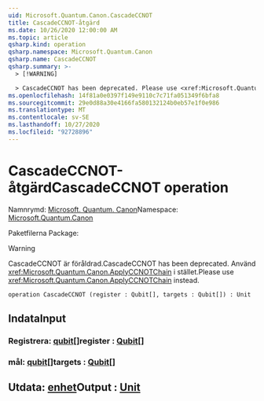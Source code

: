 ```yaml
---
uid: Microsoft.Quantum.Canon.CascadeCCNOT
title: CascadeCCNOT-åtgärd
ms.date: 10/26/2020 12:00:00 AM
ms.topic: article
qsharp.kind: operation
qsharp.namespace: Microsoft.Quantum.Canon
qsharp.name: CascadeCCNOT
qsharp.summary: >-
  > [!WARNING]

  > CascadeCCNOT has been deprecated. Please use <xref:Microsoft.Quantum.Canon.ApplyCCNOTChain> instead.
ms.openlocfilehash: 14f81a0e0397f149e9110c7c71fa051349f6bfa8
ms.sourcegitcommit: 29e0d88a30e4166fa580132124b0eb57e1f0e986
ms.translationtype: MT
ms.contentlocale: sv-SE
ms.lasthandoff: 10/27/2020
ms.locfileid: "92728896"
---
```

# <a name="cascadeccnot-operation"></a><span data-ttu-id="5854f-102">CascadeCCNOT-åtgärd</span><span class="sxs-lookup"><span data-stu-id="5854f-102">CascadeCCNOT operation</span></span>

<span data-ttu-id="5854f-103">Namnrymd: [Microsoft. Quantum. Canon](xref:Microsoft.Quantum.Canon)</span><span class="sxs-lookup"><span data-stu-id="5854f-103">Namespace: [Microsoft.Quantum.Canon](xref:Microsoft.Quantum.Canon)</span></span>

<span data-ttu-id="5854f-104">Paketfilerna [](https://nuget.org/packages/)</span><span class="sxs-lookup"><span data-stu-id="5854f-104">Package: [](https://nuget.org/packages/)</span></span>


> [!WARNING]
> <span data-ttu-id="5854f-105">CascadeCCNOT är föråldrad.</span><span class="sxs-lookup"><span data-stu-id="5854f-105">CascadeCCNOT has been deprecated.</span></span> <span data-ttu-id="5854f-106">Använd <xref:Microsoft.Quantum.Canon.ApplyCCNOTChain> i stället.</span><span class="sxs-lookup"><span data-stu-id="5854f-106">Please use <xref:Microsoft.Quantum.Canon.ApplyCCNOTChain> instead.</span></span>



```qsharp
operation CascadeCCNOT (register : Qubit[], targets : Qubit[]) : Unit
```


## <a name="input"></a><span data-ttu-id="5854f-107">Indata</span><span class="sxs-lookup"><span data-stu-id="5854f-107">Input</span></span>

### <a name="register--qubit"></a><span data-ttu-id="5854f-108">Registrera: [qubit](xref:microsoft.quantum.lang-ref.qubit)[]</span><span class="sxs-lookup"><span data-stu-id="5854f-108">register : [Qubit](xref:microsoft.quantum.lang-ref.qubit)[]</span></span>




### <a name="targets--qubit"></a><span data-ttu-id="5854f-109">mål: [qubit](xref:microsoft.quantum.lang-ref.qubit)[]</span><span class="sxs-lookup"><span data-stu-id="5854f-109">targets : [Qubit](xref:microsoft.quantum.lang-ref.qubit)[]</span></span>





## <a name="output--unit"></a><span data-ttu-id="5854f-110">Utdata: [enhet](xref:microsoft.quantum.lang-ref.unit)</span><span class="sxs-lookup"><span data-stu-id="5854f-110">Output : [Unit](xref:microsoft.quantum.lang-ref.unit)</span></span>

